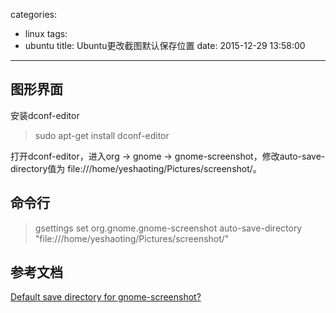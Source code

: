 categories:
  - linux
tags:
  - ubuntu
title: Ubuntu更改截图默认保存位置
date: 2015-12-29 13:58:00
---

## 图形界面

安装dconf-editor
> sudo apt-get install dconf-editor

打开dconf-editor，进入org -> gnome -> gnome-screenshot，修改auto-save-directory值为 file:///home/yeshaoting/Pictures/screenshot/。


## 命令行
> gsettings set org.gnome.gnome-screenshot auto-save-directory "file:///home/yeshaoting/Pictures/screenshot/"

## 参考文档
[Default save directory for gnome-screenshot?](http://askubuntu.com/a/134469)